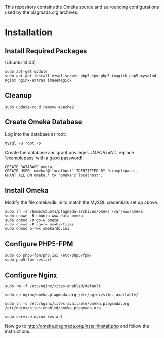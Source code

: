 This repository contains the Omeka source and surrounding configurations used by the plagmada.org archives.

# Installation

## Install Required Packages

(Ubuntu 14.04)

```
sudo apt-get update
sudo apt-get install mysql-server php5-fpm php5-imagick php5-mysqlnd nginx nginx-extras imagemagick
```

## Cleanup

```
sudo update-rc.d remove apache2
```


## Create Omeka Database

Log into the database as root:

```
mysql -u root -p
```

Create the database and grant privileges. *IMPORTANT:* replace 'examplepass' with a good password!:

```
CREATE DATABASE omeka;
CREATE USER 'omeka'@'localhost' IDENTIFIED BY 'examplepass';
GRANT ALL ON omeka.* to 'omeka'@'localhost';
```

## Install Omeka

Modify the file omeka/db.ini to match the MySQL credentials set up above.

```
sudo ln -s /home/ubuntu/plagmada-archives/omeka /var/www/omeka
sudo chown -R ubuntu.www-data omeka
sudo chmod -R go-w omeka
sudo chmod -R ug+rw omeka/files
sudo chmod o-rwx omeka/db.ini
```


## Configure PHP5-FPM

```
sudo cp php5-fpm/php.ini /etc/php5/fpm/
sudo php5-fpm restart
```

## Configure Nginx

```
sudo rm -f /etc/nginx/sites-enabled/default

sudo cp nginx/omeka.plagmada.org /etc/nginx/sites-available/

sudo ln -s /etc/nginx/sites-available/omeka.plagmada.org /etc/nginx/sites-enabled/omeka.plagmada.org

sudo service nginx restart
```

Now go to http://omeka.plagmada.org/install/install.php and follow the instructions.